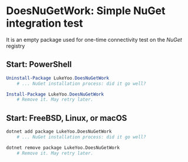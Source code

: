 # DoesNuGetWork: Simple NuGet integration test

It is an empty package used for one-time connectivity test on the _NuGet_ registry

## Start: PowerShell

```PowerShell
Uninstall-Package LukeYoo.DoesNuGetWork
    # ... NuGet installation process: did it go well?

Install-Package LukeYoo.DoesNuGetWork
    # Remove it. May retry later.
```

## Start: FreeBSD, Linux, or macOS

```sh
dotnet add package LukeYoo.DoesNuGetWork
    # ... NuGet installation process: did it go well?

dotnet remove package LukeYoo.DoesNuGetWork
    # Remove it. May retry later.
```